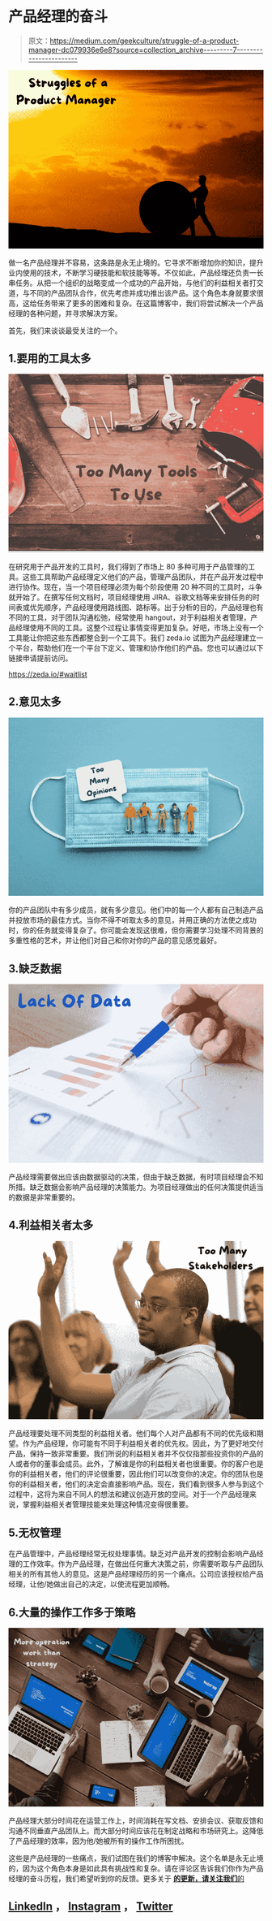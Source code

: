 # 产品经理的奋斗

> 原文：<https://medium.com/geekculture/struggle-of-a-product-manager-dc079936e6e8?source=collection_archive---------7----------------------->

![](img/ceff6467311a7c64a529dec61760c13f.png)

做一名产品经理并不容易，这条路是永无止境的。它寻求不断增加你的知识，提升业内使用的技术，不断学习硬技能和软技能等等。不仅如此，产品经理还负责一长串任务。从把一个组织的战略变成一个成功的产品开始，与他们的利益相关者打交道，与不同的产品团队合作，优先考虑并成功推出该产品。这个角色本身就要求很高，这给任务带来了更多的困难和复杂。在这篇博客中，我们将尝试解决一个产品经理的各种问题，并寻求解决方案。

首先，我们来谈谈最受关注的一个。

## 1.要用的工具太多

![](img/0f90fc03d6a6357b9fd9486efd73977e.png)

在研究用于产品开发的工具时，我们得到了市场上 80 多种可用于产品管理的工具。这些工具帮助产品经理定义他们的产品，管理产品团队，并在产品开发过程中进行协作。现在，当一个项目经理必须为每个阶段使用 20 种不同的工具时，斗争就开始了。在撰写任何文档时，项目经理使用 JIRA、谷歌文档等来安排任务的时间表或优先顺序，产品经理使用路线图、路标等。出于分析的目的，产品经理也有不同的工具，对于团队沟通松弛，经常使用 hangout，对于利益相关者管理，产品经理使用不同的工具。这整个过程让事情变得更加复杂。好吧，市场上没有一个工具能让你把这些东西都整合到一个工具下。我们 zeda.io 试图为产品经理建立一个平台，帮助他们在一个平台下定义、管理和协作他们的产品。您也可以通过以下链接申请提前访问。

https://zeda.io/#waitlist

## 2.意见太多

![](img/a26b7594e85604b2eb8e5cb55185eefe.png)

你的产品团队中有多少成员，就有多少意见。他们中的每一个人都有自己制造产品并投放市场的最佳方式。当你不得不听取太多的意见，并用正确的方法使之成功时，你的任务就变得复杂了。你可能会发现这很难，但你需要学习处理不同背景的多重性格的艺术，并让他们对自己和你对你的产品的意见感觉最好。

## 3.缺乏数据

![](img/4881a0a4c5063c07f57118527dde36cf.png)

产品经理需要做出应该由数据驱动的决策，但由于缺乏数据，有时项目经理会不知所措。缺乏数据会影响产品经理的决策能力。为项目经理做出的任何决策提供适当的数据是非常重要的。

## 4.利益相关者太多

![](img/0d17ec3c77f35fcd86b0274a47ec8c86.png)

产品经理要处理不同类型的利益相关者。他们每个人对产品都有不同的优先级和期望。作为产品经理，你可能有不同于利益相关者的优先权。因此，为了更好地交付产品，保持一致非常重要。我们所说的利益相关者并不仅仅指那些投资你的产品的人或者你的董事会成员。此外，了解谁是你的利益相关者也很重要。你的客户也是你的利益相关者，他们的评论很重要，因此他们可以改变你的决定。你的团队也是你的利益相关者，他们的决定会直接影响产品。现在，我们看到很多人参与到这个过程中，这将为来自不同人的想法和建议创造开放的空间。对于一个产品经理来说，掌握利益相关者管理技能来处理这种情况变得很重要。

## 5.无权管理

在产品管理中，产品经理经常无权处理事情。缺乏对产品开发的控制会影响产品经理的工作效率。作为产品经理，在做出任何重大决策之前，你需要听取与产品团队相关的所有其他人的意见。这是产品经理经历的另一个痛点。公司应该授权给产品经理，让他/她做出自己的决定，以使流程更加顺畅。

## 6.大量的操作工作多于策略

![](img/d87ed55a45241ccb8a521550bf0d8b74.png)

产品经理大部分时间花在运营工作上，时间消耗在写文档、安排会议、获取反馈和沟通不同垂直产品团队上。而大部分时间应该花在制定战略和市场研究上。这降低了产品经理的效率，因为他/她被所有的操作工作所困扰。

这些是产品经理的一些痛点，我们试图在我们的博客中解决。这个名单是永无止境的，因为这个角色本身是如此具有挑战性和复杂。请在评论区告诉我们你作为产品经理的奋斗历程，我们希望听到你的反馈。更多关于 [**的更新，请关注我们**的](https://zeda.io/)

## [LinkedIn](https://www.linkedin.com/company/zedaio) ， [Instagram](https://www.instagram.com/zeda.io/) ， [Twitter](https://twitter.com/Zedaio)